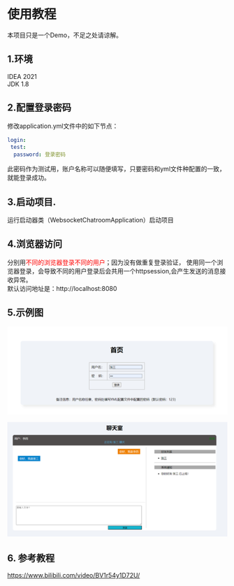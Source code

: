 
# 使用教程
本项目只是一个Demo，不足之处请谅解。

## 1.环境
IDEA 2021<br>
JDK 1.8<br>

## 2.配置登录密码
修改application.yml文件中的如下节点：
```yaml
login: 
 test: 
  password: 登录密码
```
此密码作为测试用，账户名称可以随便填写，只要密码和yml文件种配置的一致，就能登录成功。
## 3.启动项目.
运行启动器类（WebsocketChatroomApplication）启动项目
## 4.浏览器访问
分别用<font color="#FF0000">不同的浏览器登录不同的用户</font>；因为没有做重复登录验证，
使用同一个浏览器登录，会导致不同的用户登录后会共用一个httpsession,会产生发送的消息接收异常。<br>
默认访问地址是：http://localhost:8080
## 5.示例图
![img.png](img.png)

![img_1.png](img_1.png)

## 6. 参考教程
https://www.bilibili.com/video/BV1r54y1D72U/

